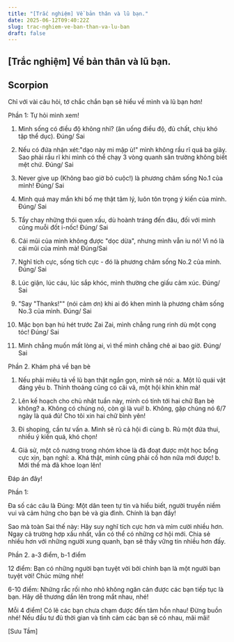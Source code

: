 ```yaml
---
title: "[Trắc nghiệm] Về bản thân và lũ bạn."
date: 2025-06-12T09:40:22Z
slug: trac-nghiem-ve-ban-than-va-lu-ban
draft: false
---
```


## [Trắc nghiệm] Về bản thân và lũ bạn.

## Scorpion

Chỉ với vài câu hỏi, tớ chắc chắn bạn sẽ hiểu về mình và lũ bạn hơn!

Phần 1: Tự hỏi mình xem!

1. Mình sống có điều độ không nhỉ? (ăn uống điều độ, đủ chất, chịu khó tập thể dục). Đúng/ Sai

2. Nếu có đứa nhận xét:"dạo này mi mập ù!" mình không rầu rĩ quá ba giây. Sao phải rầu rĩ khi mình có thể chạy 3 vòng quanh sân trường không biết mệt chứ. Đúng/ Sai

3. Never give up (Không bao giờ bỏ cuộc!) là phương châm sống No.1 của mình!
Đúng/ Sai

4. Mình quá may mắn khi bố mẹ thật tâm lý, luôn tôn trọng ý kiến của mình.
Đúng/ Sai

5. Tẩy chay những thói quen xấu, dù hoành tráng đến đâu, đối với mình cũng muỗi đốt i-nốc!
Đúng/ Sai

6. Cái mũi của mình không được "dọc dừa", nhưng mình vẫn iu nó! Vì nó là cái mũi của mình mà!
Đúng/Sai

8. Nghĩ tích cực, sống tích cực - đó là phương châm sống No.2 của mình.
Đúng/ Sai

9. Lúc giận, lúc cáu, lúc sắp khóc, mình thường che giấu cảm xúc.
Đúng/ Sai

10. "Say "Thanks!"" (nói cảm ơn) khi ai đó khen mình là phương châm sống No.3 của mình.
Đúng/ Sai

11. Mặc bọn bạn hú hét trước Zai Zai, mình chẳng rung rinh dù một cọng tóc!
Đúng/ Sai

12. Mình chẳng muốn mất lòng ai, vì thế mình chẳng chê ai bao giờ.
Đúng/ Sai

Phần 2. Khám phá về bạn bè

1. Nếu phải miêu tả về lũ bạn thật ngắn gọn, mình sẽ nói:
a. Một lũ quái vật đáng yêu
b. Thỉnh thoảng cũng có cãi vã, một hội khìn khìn mà!

2. Lên kế hoạch cho chủ nhật tuần này, mình có tính tới hai chữ Bạn bè không?
a. Không có chúng nó, còn gì là vui!
b. Không, gặp chúng nó 6/7 ngày là quá đủ! Cho tôi xin hai chữ bình yên!

3. Đi shoping, cần tư vấn
a. Mình sẽ rủ cả hội đi cùng
b. Rủ một đứa thui, nhiều ý kiến quá, khó chọn!

4. Giả sử, một cô nương trong nhóm khoe là đã đoạt được một học bổng cực xịn, bạn nghĩ:
a. Khá thật, mình cũng phải cố hơn nữa mới được!
b. Mới thế mà đã khoe loạn lên!

Đáp án đây!

Phần 1:

Đa số các câu là Đúng: Một dân teen tự tin và hiểu biết, người truyền niềm vui và cảm hứng cho bạn bè và gia đình. Chính là bạn đấy!

Sao mà toàn Sai thế này: Hãy suy nghĩ tích cực hơn và mỉm cười nhiều hơn. Ngay cả trường hợp xấu nhất, vẫn có thể có những cơ hội mới. Chia sẻ nhiều hơn với những người xung quanh, bạn sẽ thấy vững tin nhiều hơn đấy.

Phần 2. a-3 điểm, b-1 điểm

12 điểm: Bạn có những người bạn tuyệt vời bởi chính bạn là một người bạn tuyệt vời! Chúc mừng nhé!

6-10 điểm: Những rắc rối nho nhỏ không ngăn cản được các bạn tiếp tục là bạn. Hãy dễ thương dần lên trong mắt nhau, nhé!

Mỗi 4 điểm! Có lẽ các bạn chưa chạm được đến tâm hồn nhau! Đừng buồn nhé! Nếu đầu tư đủ thời gian và tình cảm các bạn sẽ có nhau, mãi mãi!

[Sưu Tầm]